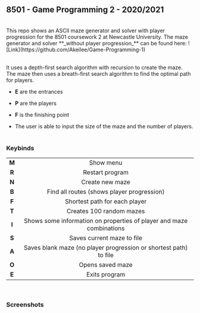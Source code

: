 ## 8501 - Game Programming 2 - 2020/2021
<br />
This repo shows an ASCII maze generator and solver with player progression for the 8501 coursework 2 at Newcastle University. 
The maze generator and solver **_without player progression_** can be found here: ![Link](https://github.com/Akeilee/Game-Programming-1)
<br /><br />

It uses a depth-first search algorithm with recursion to create the maze.<br />
The maze then uses a breath-first search algorithm to find the optimal path for players.

- **E** are the entrances
- **P** are the players
- **F** is the finishing point

- The user is able to input the size of the maze and the number of players.
<br /><br />

### Keybinds
| | |
| :---: | :---: |
| **M** | Show menu |
| **R** | Restart program |
| **N** | Create new maze|
| **B** | Find all routes (shows player progression) |
| **F** | Shortest path for each player |
| **T** | Creates 100 random mazes |
| **I** | Shows some information on properties of player and maze combinations |
| **S** | Saves current maze to file |
| **A** | Saves blank maze (no player progression or shortest path) to file |
| **O** | Opens saved maze |
| **E** | Exits program |
<br />

### Screenshots


